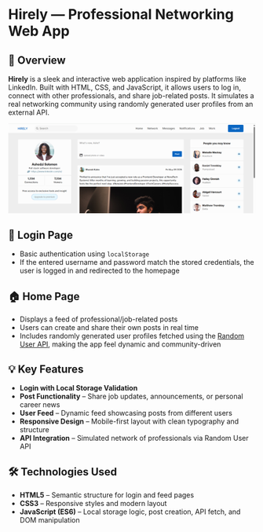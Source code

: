 # Hirely — Professional Networking Web App

## 📌 Overview  
**Hirely** is a sleek and interactive web application inspired by platforms like LinkedIn. Built with HTML, CSS, and JavaScript, it allows users to log in, connect with other professionals, and share job-related posts. It simulates a real networking community using randomly generated user profiles from an external API.

![Hirely sneakpeek](./assets/img/readme-image.png)

## 🔑 Login Page  
- Basic authentication using `localStorage`  
- If the entered username and password match the stored credentials, the user is logged in and redirected to the homepage  

## 🏠 Home Page  
- Displays a feed of professional/job-related posts  
- Users can create and share their own posts in real time  
- Includes randomly generated user profiles fetched using the [Random User API](https://randomuser.me/), making the app feel dynamic and community-driven  

## 💡 Key Features  
- **Login with Local Storage Validation**  
- **Post Functionality** – Share job updates, announcements, or personal career news  
- **User Feed** – Dynamic feed showcasing posts from different users  
- **Responsive Design** – Mobile-first layout with clean typography and structure  
- **API Integration** – Simulated network of professionals via Random User API  

## 🛠 Technologies Used  
- **HTML5** – Semantic structure for login and feed pages  
- **CSS3** – Responsive styles and modern layout  
- **JavaScript (ES6)** – Local storage logic, post creation, API fetch, and DOM manipulation 